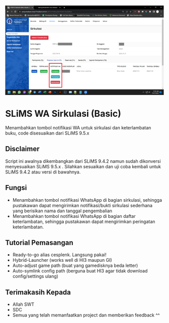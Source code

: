 [![N|Solid](https://github.com/fahmiyufrizal/slims-wa-sirkulasi-basic/blob/main/Screenshot%20(378).png)](#)
# SLiMS WA Sirkulasi (Basic)

Menambahkan tombol notifikasi WA untuk sirkulasi dan keterlambatan buku, code disesuaikan dari SLiMS 9.5.x

## Disclaimer

Script ini awalnya dikembangkan dari SLiMS 9.4.2 namun sudah dikonversi menyesuaikan SLiMS 9.5.x . Silahkan sesuaikan dan uji coba kembali untuk SLiMS 9.4.2 atau versi di bawahnya.

## Fungsi

- Menambahkan tombol notifikasi WhatsApp di bagian sirkulasi, sehingga pustakawan dapat mengirimkan notifikasi/bukti sirkulasi sederhana yang berisikan nama dan tanggal pengembalian
- Menambahkan tombol notifikasi WhatsApp di bagian daftar keterlambatan, sehingga pustakawan dapat mengirimkan peringatan keterlambatan.

## Tutorial Pemasangan

- Ready-to-go alias cesplenk. Langsung pakai!
- Hybrid-Launcher (works well di HI3 maupun GI)
- Auto-adjust game path (buat yang gamedisknya beda letter)
- Auto-symlink config path (berguna buat HI3 agar tidak download config/settings ulang)

## Terimakasih Kepada

- Allah SWT
- SDC
- Semua yang telah memanfaatkan project dan memberikan feedback ^^
